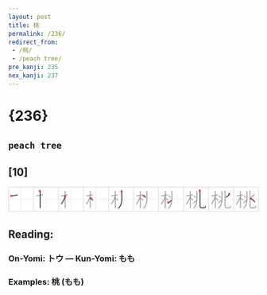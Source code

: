 ```yaml
---
layout: post
title: 桃
permalink: /236/
redirect_from:
 - /桃/
 - /peach tree/
pre_kanji: 235
nex_kanji: 237
---
```


# {236}

## `peach tree`

## [10]

<div class="stroke"><img src="../images/E6A183.png" /></div>

## Reading:

### On-Yomi: トウ &mdash; Kun-Yomi: もも

### Examples: 桃 (もも)
